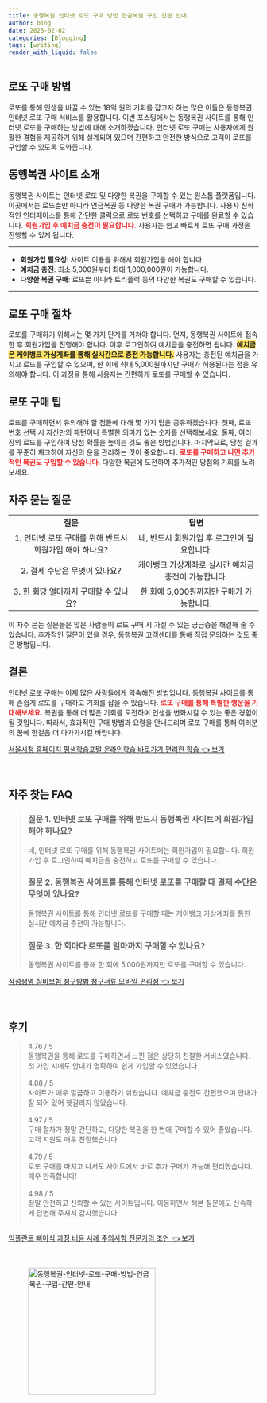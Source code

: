 ```yaml
---
title: 동행복권 인터넷 로또 구매 방법 연금복권 구입 간편 안내
author: bing
date: 2025-02-02
categories: [Blogging]
tags: [writing]
render_with_liquid: false
---
```



<h2 id='로또 구매 방법'>로또 구매 방법</h2>

<p>로또를 통해 인생을 바꿀 수 있는 18억 원의 기회를 잡고자 하는 많은 이들은 동행복권 인터넷 로또 구매 서비스를 활용합니다. 이번 포스팅에서는 동행복권 사이트를 통해 인터넷 로또를 구매하는 방법에 대해 소개하겠습니다. 인터넷 로또 구매는 사용자에게 원활한 경험을 제공하기 위해 설계되어 있으며 간편하고 안전한 방식으로 고객이 로또를 구입할 수 있도록 도와줍니다.</p>

<h2 id='동행복권 사이트 소개'>동행복권 사이트 소개</h2>

<p>동행복권 사이트는 인터넷 로또 및 다양한 복권을 구매할 수 있는 원스톱 플랫폼입니다. 이곳에서는 로또뿐만 아니라 연금복권 등 다양한 복권 구매가 가능합니다. 사용자 친화적인 인터페이스를 통해 간단한 클릭으로 로또 번호를 선택하고 구매를 완료할 수 있습니다. <b><span style="color: #ee2323;">회원가입 후 예치금 충전이 필요합니다.</span></b> 사용자는 쉽고 빠르게 로또 구매 과정을 진행할 수 있게 됩니다.</p>

<hr />

<ul>
    <li><b>회원가입 필요성</b>: 사이트 이용을 위해서 회원가입을 해야 합니다.</li>
    <li><b>예치금 충전</b>: 최소 5,000원부터 최대 1,000,000원이 가능합니다.</li>
    <li><b>다양한 복권 구매</b>: 로또뿐 아니라 트리플럭 등의 다양한 복권도 구매할 수 있습니다.</li>
</ul>

<hr />

<h2 id='로또 구매 절차'>로또 구매 절차</h2>

<p>로또를 구매하기 위해서는 몇 가지 단계를 거쳐야 합니다. 먼저, 동행복권 사이트에 접속한 후 회원가입을 진행해야 합니다. 이후 로그인하여 예치금을 충전하면 됩니다. <b><span style="background-color: #ffe066;">예치금은 케이뱅크 가상계좌를 통해 실시간으로 충전 가능합니다.</span></b> 사용자는 충전된 예치금을 가지고 로또를 구입할 수 있으며, 한 회에 최대 5,000원까지만 구매가 허용된다는 점을 유의해야 합니다. 이 과정을 통해 사용자는 간편하게 로또를 구매할 수 있습니다.</p>

<h2 id='로또 구매 팁'>로또 구매 팁</h2>

<p>로또를 구매하면서 유의해야 할 점들에 대해 몇 가지 팁을 공유하겠습니다. 첫째, 로또 번호 선택 시 자신만의 패턴이나 특별한 의미가 있는 숫자를 선택해보세요. 둘째, 여러 장의 로또를 구입하여 당첨 확률을 높이는 것도 좋은 방법입니다. 마지막으로, 당첨 결과를 꾸준히 체크하여 자신의 운을 관리하는 것이 중요합니다. <b><span style="color: #ee2323;">로또를 구매하고 나면 추가적인 복권도 구입할 수 있습니다.</span></b> 다양한 복권에 도전하여 추가적인 당첨의 기회를 노려보세요.</p>

<h2 id='자주 묻는 질문'>자주 묻는 질문</h2>

<table>
    <tr>
        <td style="text-align: center; height: 17px;"><b>질문</b></td>
        <td style="text-align: center; height: 17px;"><b>답변</b></td>
    </tr>
    <tr>
        <td style="text-align: center; height: 17px;">1. 인터넷 로또 구매를 위해 반드시 회원가입 해야 하나요?</td>
        <td style="text-align: center; height: 17px;">네, 반드시 회원가입 후 로그인이 필요합니다.</td>
    </tr>
    <tr>
        <td style="text-align: center; height: 17px;">2. 결제 수단은 무엇이 있나요?</td>
        <td style="text-align: center; height: 17px;">케이뱅크 가상계좌로 실시간 예치금 충전이 가능합니다.</td>
    </tr>
    <tr>
        <td style="text-align: center; height: 17px;">3. 한 회당 얼마까지 구매할 수 있나요?</td>
        <td style="text-align: center; height: 17px;">한 회에 5,000원까지만 구매가 가능합니다.</td>
    </tr>
</table>

<p>이 자주 묻는 질문들은 많은 사람들이 로또 구매 시 가질 수 있는 궁금증을 해결해 줄 수 있습니다. 추가적인 질문이 있을 경우, 동행복권 고객센터를 통해 직접 문의하는 것도 좋은 방법입니다.</p>

<h2 id='결론'>결론</h2>

<p>인터넷 로또 구매는 이제 많은 사람들에게 익숙해진 방법입니다. 동행복권 사이트를 통해 손쉽게 로또를 구매하고 기회를 잡을 수 있습니다. <b><span style="color: #ee2323;">로또 구매를 통해 특별한 행운을 기대해보세요.</span></b> 복권을 통해 더 많은 기회를 도전하며 인생을 변화시킬 수 있는 좋은 경험이 될 것입니다. 따라서, 효과적인 구매 방법과 요령을 안내드리며 로또 구매를 통해 여러분의 꿈에 한걸음 더 다가가시길 바랍니다.</p>


<p><a class="click-button" title="서울시청 홈페이지 평생학습포털 온라인학습 바로가기 편리한 학습" href="https://24nara.github.io/posts/%EC%84%9C%EC%9A%B8%EC%8B%9C%EC%B2%AD-%ED%99%88%ED%8E%98%EC%9D%B4%EC%A7%80-%ED%8F%89%EC%83%9D%ED%95%99%EC%8A%B5%ED%8F%AC%ED%84%B8-%EC%98%A8%EB%9D%BC%EC%9D%B8%ED%95%99%EC%8A%B5-%EB%B0%94%EB%A1%9C%EA%B0%80%EA%B8%B0-%ED%8E%B8%EB%A6%AC%ED%95%9C-%ED%95%99%EC%8A%B5/" rel="dofollow">서울시청 홈페이지 평생학습포털 온라인학습 바로가기 편리한 학습 👈 보기</a></p><br>
<h2 id='자주_찾는_FAQ'>자주 찾는 FAQ</h2>
<div itemscope="" itemtype="https://schema.org/FAQPage"> 
<blockquote> 
<div itemscope="" itemprop="mainEntity" itemtype="https://schema.org/Question"> 
<h3 itemprop="name">질문 1. 인터넷 로또 구매를 위해 반드시 동행복권 사이트에 회원가입해야 하나요?</h3> 
<div itemscope="" itemprop="acceptedAnswer" itemtype="https://schema.org/Answer"> 
<span itemprop="text"> <p>네, 인터넷 로또 구매를 위해 동행복권 사이트에는 회원가입이 필요합니다. 회원가입 후 로그인하여 예치금을 충전하고 로또를 구매할 수 있습니다.</p> </span> 
</div> 
</div> 
<div itemscope="" itemprop="mainEntity" itemtype="https://schema.org/Question"> 
<h3 itemprop="name">질문 2. 동행복권 사이트를 통해 인터넷 로또를 구매할 때 결제 수단은 무엇이 있나요?</h3> 
<div itemscope="" itemprop="acceptedAnswer" itemtype="https://schema.org/Answer"> 
<span itemprop="text"> <p>동행복권 사이트를 통해 인터넷 로또를 구매할 때는 케이뱅크 가상계좌를 통한 실시간 예치금 충전이 가능합니다.</p> </span> 
</div> 
</div> 
<div itemscope="" itemprop="mainEntity" itemtype="https://schema.org/Question"> 
<h3 itemprop="name">질문 3. 한 회마다 로또를 얼마까지 구매할 수 있나요?</h3> 
<div itemscope="" itemprop="acceptedAnswer" itemtype="https://schema.org/Answer"> 
<span itemprop="text"> <p>동행복권 사이트를 통해 한 회에 5,000원까지만 로또를 구매할 수 있습니다.</p> </span> 
</div> 
</div> 
</blockquote> 
</div>
<p><a class="click-button" title="삼성생명 실비보험 청구방법 청구서류 모바일 편리성" href="https://24nara.github.io/posts/%EC%82%BC%EC%84%B1%EC%83%9D%EB%AA%85-%EC%8B%A4%EB%B9%84%EB%B3%B4%ED%97%98-%EC%B2%AD%EA%B5%AC%EB%B0%A9%EB%B2%95-%EC%B2%AD%EA%B5%AC%EC%84%9C%EB%A5%98-%EB%AA%A8%EB%B0%94%EC%9D%BC-%ED%8E%B8%EB%A6%AC%EC%84%B1/" rel="dofollow">삼성생명 실비보험 청구방법 청구서류 모바일 편리성 👈 보기</a></p><br>
<h2 id='후기'>후기</h2>
<div itemscope itemtype="https://schema.org/Product">
  <blockquote>
  <div itemprop="review" itemscope itemtype="https://schema.org/Review">
      <div itemprop="reviewRating" itemscope itemtype="https://schema.org/Rating"> <span itemprop="ratingValue">4.76</span> / <span itemprop="bestRating">5</span> </div>
      <span itemprop="reviewBody">동행복권을 통해 로또를 구매하면서 느낀 점은 상당히 친절한 서비스였습니다. 첫 가입 시에도 안내가 명확하여 쉽게 가입할 수 있었습니다.</span>
  </div>
  <br>
  <div itemprop="review" itemscope itemtype="https://schema.org/Review">
      <div itemprop="reviewRating" itemscope itemtype="https://schema.org/Rating"> <span itemprop="ratingValue">4.88</span> / <span itemprop="bestRating">5</span> </div>
      <span itemprop="reviewBody">사이트가 매우 깔끔하고 이용하기 쉬웠습니다. 예치금 충전도 간편했으며 안내가 잘 되어 있어 헷갈리지 않았습니다.</span>
  </div>
  <br>
  <div itemprop="review" itemscope itemtype="https://schema.org/Review">
      <div itemprop="reviewRating" itemscope itemtype="https://schema.org/Rating"> <span itemprop="ratingValue">4.97</span> / <span itemprop="bestRating">5</span> </div>
      <span itemprop="reviewBody">구매 절차가 정말 간단하고, 다양한 복권을 한 번에 구매할 수 있어 좋았습니다. 고객 지원도 매우 친절했습니다.</span>
  </div>
  <br>
  <div itemprop="review" itemscope itemtype="https://schema.org/Review">
      <div itemprop="reviewRating" itemscope itemtype="https://schema.org/Rating"> <span itemprop="ratingValue">4.79</span> / <span itemprop="bestRating">5</span> </div>
      <span itemprop="reviewBody">로또 구매를 마치고 나서도 사이트에서 바로 추가 구매가 가능해 편리했습니다. 매우 만족합니다!</span>
  </div>
  <br>
  <div itemprop="review" itemscope itemtype="https://schema.org/Review">
      <div itemprop="reviewRating" itemscope itemtype="https://schema.org/Rating"> <span itemprop="ratingValue">4.98</span> / <span itemprop="bestRating">5</span> </div>
      <span itemprop="reviewBody">정말 안전하고 신뢰할 수 있는 사이트입니다. 이용하면서 해본 질문에도 신속하게 답변해 주셔서 감사했습니다.</span>
  </div>
  <br>
  </blockquote>
</div>
<p><a class="click-button" title="임플란트 뼈이식 과정 비용 사례 주의사항 전문가의 조언" href="https://24nara.github.io/posts/%EC%9E%84%ED%94%8C%EB%9E%80%ED%8A%B8-%EB%BC%88%EC%9D%B4%EC%8B%9D-%EA%B3%BC%EC%A0%95-%EB%B9%84%EC%9A%A9-%EC%82%AC%EB%A1%80-%EC%A3%BC%EC%9D%98%EC%82%AC%ED%95%AD-%EC%A0%84%EB%AC%B8%EA%B0%80%EC%9D%98-%EC%A1%B0%EC%96%B8/" rel="dofollow">임플란트 뼈이식 과정 비용 사례 주의사항 전문가의 조언 👈 보기</a></p><br>
<figure class="image"><img src="https://24nara.github.io/assets/img/thumbnail/동행복권-인터넷-로또-구매-방법-연금복권-구입-간편-안내.webp" alt="동행복권-인터넷-로또-구매-방법-연금복권-구입-간편-안내" width="256" height="256"></figure>